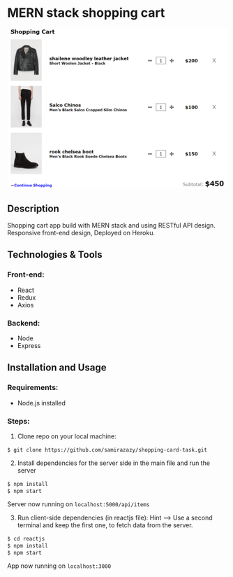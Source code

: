 # MERN stack shopping cart

<img src="githubImg/snip.PNG"/>

## Description

Shopping cart app build with MERN stack and using RESTful API design. Responsive front-end design, Deployed on Heroku.

<!-- View demo <a href="...">here</a> or go to "Installation and Usage" and follow the instructions to install and use. -->

## Technologies & Tools

### Front-end:

* React
* Redux
* Axios

### Backend:

* Node
* Express

## Installation and Usage

### Requirements:

* Node.js installed

### Steps:
1. Clone repo on your local machine:
```
$ git clone https://github.com/samirazazy/shopping-card-task.git
```
2. Install dependencies for the server side in the main file and run the server
```
$ npm install
$ npm start
```
Server now running on ```localhost:5000/api/items```

3. Run client-side dependencies (in reactjs file):
Hint --> Use a second terminal and keep the first one, to fetch data from the server.
```
$ cd reactjs
$ npm install
$ npm start
```
App now running on ```localhost:3000```
